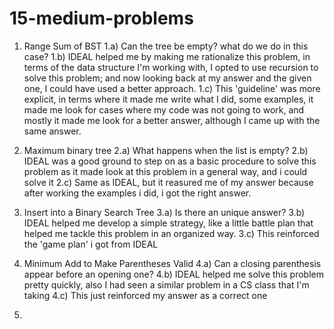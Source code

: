 # 15-medium-problems

1) Range Sum of BST
1.a) Can the tree be empty? what do we do in this case?
1.b) IDEAL helped me by making me rationalize this problem, in terms of the data structure I'm working with, I opted to use recursion to solve this problem; and now looking back at my answer and the given one, I could have used a better approach.
1.c) This 'guideline' was more explicit, in terms where it made me write what I did, some examples, it made me look for cases where my code was not going to work, and mostly it made me look for a better answer, although I came up with the same answer.

2) Maximum binary tree
2.a) What happens when the list is empty?
2.b) IDEAL was a good ground to step on as a basic procedure to solve this problem as it made look at this problem in a general way, and i could solve it
2.c) Same as IDEAL, but it reasured me of my answer because after working the examples i did, i got the right answer.

3) Insert into a Binary Search Tree
3.a) Is there an unique answer? 
3.b) IDEAL helped me develop a simple strategy, like a little battle plan that helped me tackle this problem in an organized way.
3.c) This reinforced the 'game plan' i got from IDEAL

4) Minimum Add to Make Parentheses Valid
4.a) Can a closing parenthesis appear before an opening one?
4.b) IDEAL helped me solve this problem pretty quickly, also I had seen a similar problem in a CS class that I'm taking
4.c) This just reinforced my answer as a correct one

5) 
